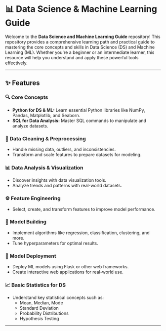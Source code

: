 # 📊 Data Science & Machine Learning Guide  

Welcome to the **Data Science and Machine Learning Guide** repository! This repository provides a comprehensive learning path and practical guide to mastering the core concepts and skills in Data Science (DS) and Machine Learning (ML). Whether you're a beginner or an intermediate learner, this resource will help you understand and apply these powerful tools effectively.

---

## ✨ Features  

### 🔍 **Core Concepts**  
- **Python for DS & ML:** Learn essential Python libraries like NumPy, Pandas, Matplotlib, and Seaborn.  
- **SQL for Data Analysis:** Master SQL commands to manipulate and analyze datasets.  

### 🧹 **Data Cleaning & Preprocessing**  
- Handle missing data, outliers, and inconsistencies.  
- Transform and scale features to prepare datasets for modeling.  

### 📊 **Data Analysis & Visualization**  
- Discover insights with data visualization tools.  
- Analyze trends and patterns with real-world datasets.  

### ⚙️ **Feature Engineering**  
- Select, create, and transform features to improve model performance.  

### 🤖 **Model Building**  
- Implement algorithms like regression, classification, clustering, and more.  
- Tune hyperparameters for optimal results.  

### 🚀 **Model Deployment**  
- Deploy ML models using Flask or other web frameworks.  
- Create interactive web applications for real-world use.  

### 📈 **Basic Statistics for DS**  
- Understand key statistical concepts such as:  
  - Mean, Median, Mode  
  - Standard Deviation  
  - Probability Distributions  
  - Hypothesis Testing  

---
